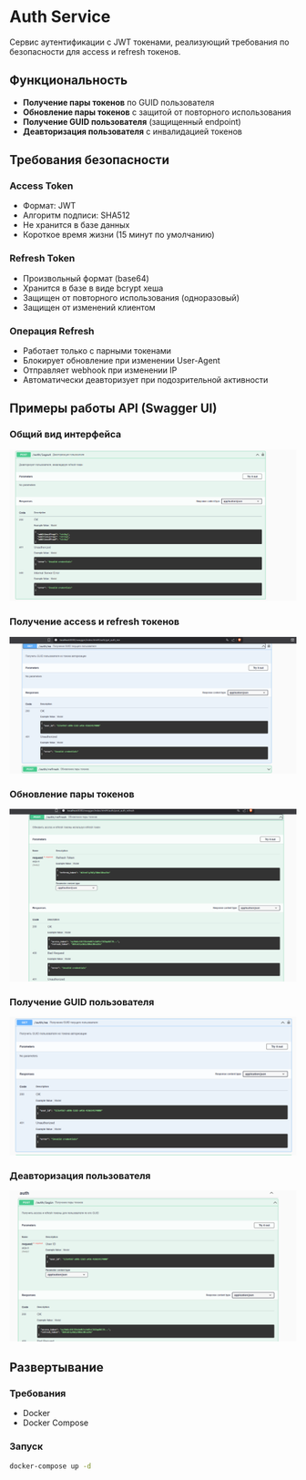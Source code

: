 # Auth Service

Сервис аутентификации с JWT токенами, реализующий требования по безопасности для access и refresh токенов.

## Функциональность

- **Получение пары токенов** по GUID пользователя
- **Обновление пары токенов** с защитой от повторного использования
- **Получение GUID пользователя** (защищенный endpoint)
- **Деавторизация пользователя** с инвалидацией токенов

## Требования безопасности

### Access Token
- Формат: JWT
- Алгоритм подписи: SHA512
- Не хранится в базе данных
- Короткое время жизни (15 минут по умолчанию)

### Refresh Token
- Произвольный формат (base64)
- Хранится в базе в виде bcrypt хеша
- Защищен от повторного использования (одноразовый)
- Защищен от изменений клиентом

### Операция Refresh
- Работает только с парными токенами
- Блокирует обновление при изменении User-Agent
- Отправляет webhook при изменении IP
- Автоматически деавторизует при подозрительной активности

## Примеры работы API (Swagger UI)

### Общий вид интерфейса

![Swagger UI - общий вид](screenshots/swagger-main.png)

### Получение access и refresh токенов

![Swagger UI - login](screenshots/swagger-login.png)

### Обновление пары токенов

![Swagger UI - refresh](screenshots/swagger-refresh.png)

### Получение GUID пользователя

![Swagger UI - me](screenshots/swagger-me.png)

### Деавторизация пользователя

![Swagger UI - logout](screenshots/swagger-logout.png)

## Развертывание

### Требования
- Docker
- Docker Compose

### Запуск
```bash
docker-compose up -d
```
